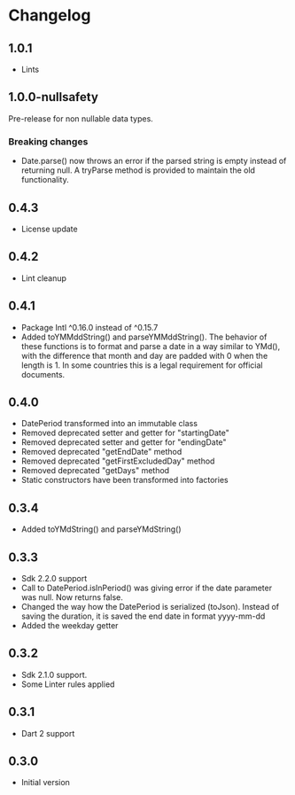 # Changelog

## 1.0.1

- Lints

## 1.0.0-nullsafety

Pre-release for non nullable data types.

### Breaking changes

- Date.parse() now throws an error if the parsed string is empty instead of returning null. A tryParse method is provided to maintain the old functionality.

## 0.4.3

- License update

## 0.4.2

- Lint cleanup

## 0.4.1

- Package Intl ^0.16.0 instead of ^0.15.7
- Added toYMMddString() and parseYMMddString().
  The behavior of these functions is to format and parse a date in a way similar to YMd(), with the difference 
  that month and day are padded with 0 when the length is 1. 
  In some countries this is a legal requirement for official documents.
  
## 0.4.0

- DatePeriod transformed into an immutable class
- Removed deprecated setter and getter for "startingDate"
- Removed deprecated setter and getter for "endingDate"
- Removed deprecated "getEndDate" method
- Removed deprecated "getFirstExcludedDay" method
- Removed deprecated "getDays" method
- Static constructors have been transformed into factories

## 0.3.4

- Added toYMdString() and parseYMdString() 

## 0.3.3

- Sdk 2.2.0 support
- Call to DatePeriod.isInPeriod() was giving error if the date parameter was null. Now returns false.
- Changed the way how the DatePeriod is serialized (toJson). Instead of saving the duration, it is saved the end date in format yyyy-mm-dd
- Added the weekday getter

## 0.3.2

- Sdk 2.1.0 support.
- Some Linter rules applied  
  

## 0.3.1

- Dart 2 support 

## 0.3.0

- Initial version
